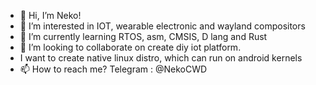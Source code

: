 - 👋 Hi, I’m Neko!
- 👀 I’m interested in IOT, wearable electronic and wayland compositors
- 🌱 I’m currently learning RTOS, asm, CMSIS, D lang and Rust
- 💞️ I’m looking to collaborate on create diy iot platform.
- I want to create native linux distro, which can run on android kernels
- 📫 How to reach me? Telegram : @NekoCWD

<!---
NekoCWD/NekoCWD is a ✨ special ✨ repository because its `README.md` (this file) appears on your GitHub profile.
You can click the Preview link to take a look at your changes.
--->
